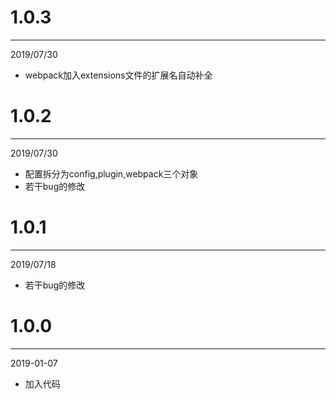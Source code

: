 # 1.0.3

***

2019/07/30

* webpack加入extensions文件的扩展名自动补全

# 1.0.2

***

2019/07/30

* 配置拆分为config,plugin,webpack三个对象
* 若干bug的修改

# 1.0.1

***

2019/07/18

* 若干bug的修改

# 1.0.0

***

2019-01-07

* 加入代码
